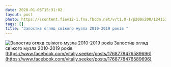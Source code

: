 ```yaml
---
date: 2020-01-05T15:31:02
layout: post
photo: https://scontent.fiev12-1.fna.fbcdn.net/v/t1.0-1/p200x200/124153501_2085566638244210_801348022723704990_n.jpg?_nc_cat=105&amp;ccb=2&amp;_nc_sid=bbed71&amp;_nc_ohc=NHDq51RYeWAAX9AF3Y1&amp;_nc_ht=scontent.fiev12-1.fna&amp;tp=6&amp;oh=a36befb5aa066f4192e488b3dddfa84b&amp;oe=5FD9A7D5
tags: []
title: "Запостив огляд свіжого музла 2010-2019 років "
---
```

![Запостив огляд свіжого музла 2010-2019 років ](https://scontent.fiev12-1.fna.fbcdn.net/v/t1.0-1/p200x200/124153501_2085566638244210_801348022723704990_n.jpg?_nc_cat=105&amp;ccb=2&amp;_nc_sid=bbed71&amp;_nc_ohc=NHDq51RYeWAAX9AF3Y1&amp;_nc_ht=scontent.fiev12-1.fna&amp;tp=6&amp;oh=a36befb5aa066f4192e488b3dddfa84b&amp;oe=5FD9A7D5)
Запостив огляд свіжого музла 2010-2019 років [https://www.facebook.com/vitaliy.seeker/posts/1768778476589696](https://www.facebook.com/vitaliy.seeker/posts/1768778476589696)